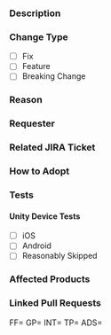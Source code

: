 
<!--- 
- Add any information that you want to be part of the pull request, but not the release notes, above the headings.
- REQUIRED BY THE RELEASE PROCESS - Add information under the headings below. Take extra care filling in and writing this information as it is used for further automatic processing in the release process, and to generate release notes that goes directly to our customers.
--->

### Description
<!--- A general description of what has been changed (which bug has been fixed, or which functionality has been added), and which area does it affect (the store, Facebook integration, or editor widgets). --->


### Change Type
<!--- Only one option can be selected, if several are selected the automatic release process is broken. --->
- [ ] Fix
- [ ] Feature
- [ ] Breaking Change

### Reason
<!--- MANDATORY for Breaking Changes and Features. Add why this change was made, for example, the tracking events were not being sent, or purchases need to be handled differently. For Breaking Changes, add why this is a Breaking Change. --->

### Requester
<!--- Point of contact/team that requested this change (Candy, someone in your team). --->

### Related JIRA Ticket
<!--- Provide JIRA tickets related to this change, for example SDKDOC-636. Do not link to a Miro or Jira board. --->

### How to Adopt
<!--- The steps to apply the change or how to use a new feature. Provide code examples, especially for Breaking Changes. --->

### Tests
<!--- Recommended test areas, describe the test steps or link to test cases. How should a game or USDK developer test your changes? --->

#### Unity Device Tests
<!--- We recommended that you run the following Unity device tests for every PR. Check the tests that you have run or, if you have skipped them, check the Reasonably Skipped option. The reasons for skipping can be: no code affected, tests only affected, etc. --->
- [ ] iOS
- [ ] Android
- [ ] Reasonably Skipped

### Affected Products
<!--- The products affected by the change (Catalog, CuidProvider, Identity, Ads, Download, Tests, Unity, Build, etc.). --->

### Linked Pull Requests
FF=
GP=
INT=
TP=
ADS=

